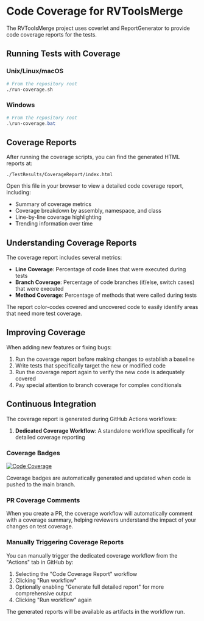 # Code Coverage for RVToolsMerge

The RVToolsMerge project uses coverlet and ReportGenerator to provide code coverage reports for the tests.

## Running Tests with Coverage

### Unix/Linux/macOS

```bash
# From the repository root
./run-coverage.sh
```

### Windows

```powershell
# From the repository root
.\run-coverage.bat
```

## Coverage Reports

After running the coverage scripts, you can find the generated HTML reports at:

```
./TestResults/CoverageReport/index.html
```

Open this file in your browser to view a detailed code coverage report, including:

- Summary of coverage metrics
- Coverage breakdown by assembly, namespace, and class
- Line-by-line coverage highlighting
- Trending information over time

## Understanding Coverage Reports

The coverage report includes several metrics:

- **Line Coverage**: Percentage of code lines that were executed during tests
- **Branch Coverage**: Percentage of code branches (if/else, switch cases) that were executed
- **Method Coverage**: Percentage of methods that were called during tests

The report color-codes covered and uncovered code to easily identify areas that need more test coverage.

## Improving Coverage

When adding new features or fixing bugs:

1. Run the coverage report before making changes to establish a baseline
2. Write tests that specifically target the new or modified code
3. Run the coverage report again to verify the new code is adequately covered
4. Pay special attention to branch coverage for complex conditionals

## Continuous Integration

The coverage report is generated during GitHub Actions workflows:

1. **Dedicated Coverage Workflow**: A standalone workflow specifically for detailed coverage reporting

### Coverage Badges

[![Code Coverage](https://github.com/sbroenne/RVToolsMerge/raw/gh-pages/badges/coverage.svg)](https://github.com/sbroenne/RVToolsMerge/actions/workflows/code-coverage.yml)

Coverage badges are automatically generated and updated when code is pushed to the main branch.

### PR Coverage Comments

When you create a PR, the coverage workflow will automatically comment with a coverage summary, helping reviewers understand the impact of your changes on test coverage.

### Manually Triggering Coverage Reports

You can manually trigger the dedicated coverage workflow from the "Actions" tab in GitHub by:

1. Selecting the "Code Coverage Report" workflow
2. Clicking "Run workflow"
3. Optionally enabling "Generate full detailed report" for more comprehensive output
4. Clicking "Run workflow" again

The generated reports will be available as artifacts in the workflow run.